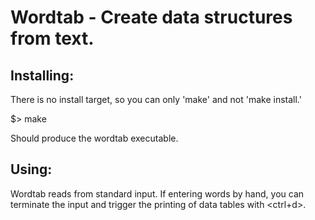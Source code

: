 # Wordtab - Create data structures from text.
## Installing:
There is no install target, so you can only 'make' and not 'make install.'

$> make

Should produce the wordtab executable. 

## Using:
Wordtab reads from standard input. If entering words by hand, you can terminate the input and trigger the printing of data tables with <ctrl+d>.
